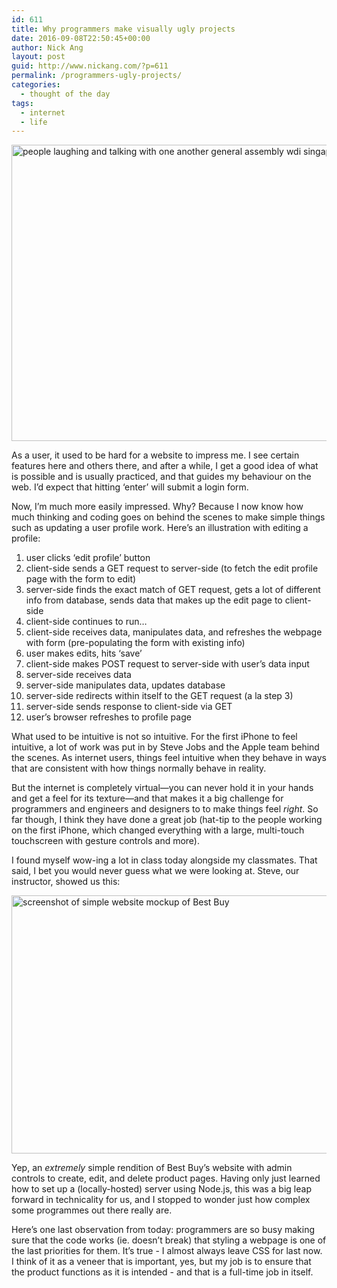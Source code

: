 ```yaml
---
id: 611
title: Why programmers make visually ugly projects
date: 2016-09-08T22:50:45+00:00
author: Nick Ang
layout: post
guid: http://www.nickang.com/?p=611
permalink: /programmers-ugly-projects/
categories:
  - thought of the day
tags:
  - internet
  - life
---
```

<img src="http://www.nickang.com/wp-content/uploads/2016/09/20160907-IMG_20160907_211409-1024x578.jpg" alt="people laughing and talking with one another general assembly wdi singapore" width="840" height="474" class="aligncenter size-large wp-image-615" />

As a user, it used to be hard for a website to impress me. I see certain features here and others there, and after a while, I get a good idea of what is possible and is usually practiced, and that guides my behaviour on the web. I’d expect that hitting ‘enter’ will submit a login form. 

Now, I’m much more easily impressed. Why? Because I now know how much thinking and coding goes on behind the scenes to make simple things such as updating a user profile work. Here’s an illustration with editing a profile:

1. user clicks ‘edit profile’ button
2. client-side sends a GET request to server-side (to fetch the edit profile page with the form to edit)
3. server-side finds the exact match of GET request, gets a lot of different info from database, sends data that makes up the edit page to client-side
4. client-side continues to run…
5. client-side receives data, manipulates data, and refreshes the webpage with form (pre-populating the form with existing info)
6. user makes edits, hits ‘save’
7. client-side makes POST request to server-side with user’s data input
8. server-side receives data
9. server-side manipulates data, updates database
10. server-side redirects within itself to the GET request (a la step 3)
11. server-side sends response to client-side via GET
12. user’s browser refreshes to profile page

What used to be intuitive is not so intuitive. For the first iPhone to feel intuitive, a lot of work was put in by Steve Jobs and the Apple team behind the scenes. As internet users, things feel intuitive when they behave in ways that are consistent with how things normally behave in reality. 

But the internet is completely virtual—you can never hold it in your hands and get a feel for its texture—and that makes it a big challenge for programmers and engineers and designers to to make things feel *right*. So far though, I think they have done a great job (hat-tip to the people working on the first iPhone, which changed everything with a large, multi-touch touchscreen with gesture controls and more). 

I found myself wow-ing a lot in class today alongside my classmates. That said, I bet you would never guess what we were looking at. Steve, our instructor, showed us this:

<img src="http://www.nickang.com/wp-content/uploads/2016/09/screenshot-bestbuy-1024x504.png" alt="screenshot of simple website mockup of Best Buy" width="840" height="413" class="aligncenter size-large wp-image-613" />

Yep, an *extremely* simple rendition of Best Buy’s website with admin controls to create, edit, and delete product pages. Having only just learned how to set up a (locally-hosted) server using Node.js, this was a big leap forward in technicality for us, and I stopped to wonder just how complex some programmes out there really are. 

Here’s one last observation from today: programmers are so busy making sure that the code works (ie. doesn’t break) that styling a webpage is one of the last priorities for them. It’s true - I almost always leave CSS for last now. I think of it as a veneer that is important, yes, but my job is to ensure that the product functions as it is intended - and that is a full-time job in itself. 